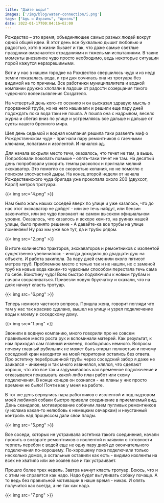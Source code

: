 ```yaml
---
title: "Дайте воды!"
images: ['/img/blog/water-connection/5.png']
tags: ["Адъ и Израиль", "Ариэль"]
date: 2022-01-17T00:04:16+02:00
---
```


Рождество – это время, объединяющее самых разных людей вокруг одной общей идеи. В этот день все буквально дышит любовью
и радостью, хотя в жизни бывает и так, что даже самые светлые праздники омрачаются страданиями и тяжелыми испытаниями. В
такие моменты внезапное чудо просто необходимо, ведь некоторые ситуации порой кажутся неразрешимыми.

Вот и у нас в нашем городке на Рождество свершилось чудо и из недр земли показалась вода, и три дня сочилась она из
тротуара без видимой на то причины. Все работники муниципалитета и водной компании дружно хлопали в ладоши от радости
созерцания такого чудесного волеизъявления Создателя.

<!--more-->

На четвертый день кого-то осенило и он высказал здравую мысль о прорванной трубе, но на него нашикали и решили еще пару
дней подождать пока вода таки не пошла. А пошла она с надрывом, весело журча и сбегая вниз по улице и устремляясь все
дальше и дальше от суеты нашего бренного мира.

Шел день седьмой и водная компания решила таки развеять миф о Рождественском чуде - пригнали пару ремонтников с гаечными
ключами, лопатами и изолентой. И начался ад.

Для начала вскрыли место течи, оказалось, что течет не там, а выше. Попробовали покопать повыше - опять-таки течет не
там. На десятый день попробовали ускорить темпы раскопок и пригнали мелкий экскаватор. Это помогло со скоростью копания,
но не помогло с поиском злосчастной дыры. На конец второй недели от начала Рождественского чуда бригада уже прокопала
около 200 (двухсот, Карл!) метров тротуара.

{{< img src="4.png" >}}

Нам было жаль наших соседей вверх по улице и уже казалось, что до нас этот экскаватор не дойдет - или же течь найдут,
или бензин закончится, или же чудо признают на самом высоком официальном уровне. Оказалось, что казалось и вскоре
кем-то, на руинах нашей улицы, было принято решение - А давайте-ка все трубы на улице поменяем! Ну раз мы уже все тут,
да и трубы рядом.

{{< img src="2.png" >}}

В итоге количество тракторов, экскаваторов и ремонтников с изолентой существенно увеличилось - иногда доходило до
двадцати душ на объекте. И работа закипела. За пару дней сменили около пятисот метров труб. Проблемное место с течью так
и не нашли, но с заменой труб на новые вода каким-то чудесным способом перестала течь сама по себе. Воистину чудо! Всех
быстро подключили к новым трубам и начали сворачиваться. Привезли новую брусчатку и сказали, что на днях начнут класть
тротуар.

{{< img src="6.png" >}}

Теперь немного частного вопроса. Пришла жена, говорит погляди что там у нас так красиво сделано, вышел на улицу и узрел
подключение воды к моему и соседскому дому.

{{< img src="1.png" >}}

Звонили в водную компанию, много говорили про не совсем правильное место роста рук и вспоминали матерей. Как результат,
к нам приходил сам главный инженер, пообщались немного. Вопросы почему главный рубильник не может быть открыт полностью
и почему соседский кран находится на моей территории остались без ответа. Про эстетику переброшенной трубы через
соседский забор я даже не заикался - инженер и так много извинялся, клялся, что сделают хорошо, что это все так и
задумывалось как временное подключение и отказывался показывать какой-либо план работ или схему подключения. В конце
концов он сознался - на планы у них просто времени не было! Почти как у меня на работе.

В тот же день вернулись пара работников с изолентой и под надзором моей любимой собаки быстро привели соединение в
приемлемый вид. День скандалов, мотивирование собачим лаем пугливых ремонтников (у ислама какая-то нелюбовь к немецким
овчаркам) и неустанный контроль над процессом дали свои плоды.

{{< img src="5.png" >}}

Все соседи, которых не устраивала эстетика такого соединения, начали просить о возврате ремонтников с изолентой и
заявили о готовности терпеть перебои с водой еще не одну пару дней до окончательного подключения по-хорошему.
По-хорошему пока подключили только несколько домов, а остальные оставили как есть - видимо изоленты на всех не хватило
или же хозяев все и так устраивает.

Прошло более трех недель. Завтра начнут класть тротуар. Боюсь, что и с этим не справятся как надо. Надо будет выгуливать
собаку почаще. А то ведь без правильной мотивации в наше время - никак. И опять получится как всегда, а не так как надо.

{{< img src="7.png" >}}